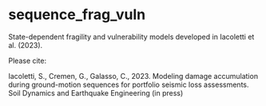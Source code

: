 # sequence_frag_vuln
State-dependent fragility and vulnerability models developed in Iacoletti et al. (2023).

Please cite:

Iacoletti, S., Cremen, G., Galasso, C., 2023. Modeling damage accumulation during ground-motion sequences for portfolio seismic loss assessments. Soil Dynamics and Earthquake Engineering (in press)
